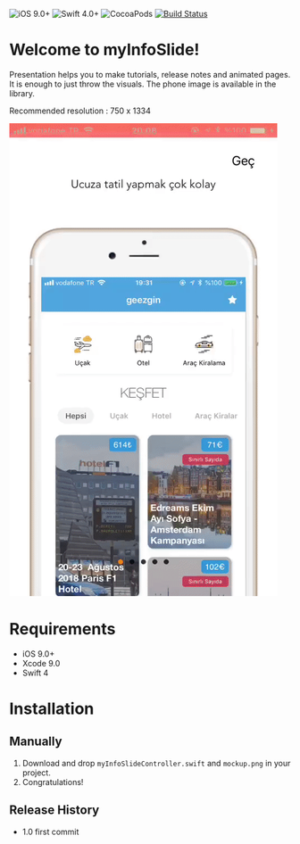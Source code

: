 ![iOS 9.0+](https://img.shields.io/badge/iOS-9.0%2B-blue.svg)
![Swift 4.0+](https://img.shields.io/badge/Swift-4.0%2B-orange.svg)
![CocoaPods](https://img.shields.io/cocoapods/v/AFNetworking.svg)
[![Build Status](https://travis-ci.org/TBXark/PinterestSegment.svg?branch=master)](https://travis-ci.org/TBXark/PinterestSegment)

# Welcome to myInfoSlide!

  Presentation helps you to make tutorials, release notes and animated pages. It is enough to just throw the visuals. The phone image is available in the library. 

Recommended resolution : 750 x 1334



![](gorsel.gif)


# Requirements

- iOS 9.0+
- Xcode 9.0
- Swift 4



# Installation



  ## Manually
  1. Download and drop ```myInfoSlideController.swift``` and  ```mockup.png``` in your project.  
  2. Congratulations!  


## Release History

* 1.0
  first commit
  
